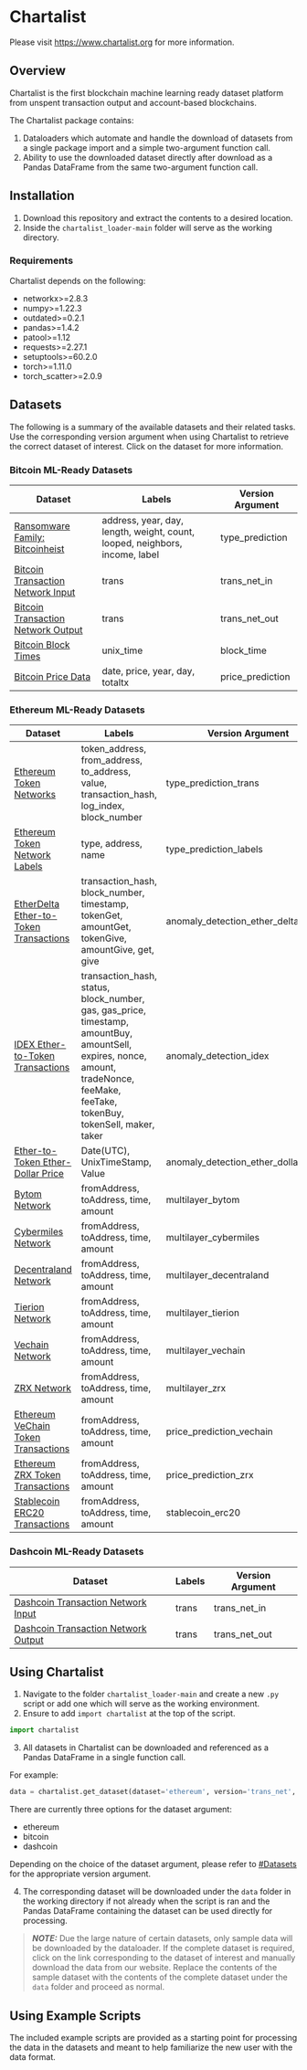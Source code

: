 # Chartalist
Please visit https://www.chartalist.org for more information.

## Overview
Chartalist is the first blockchain machine learning ready dataset platform from unspent transaction output and account-based blockchains.

The Chartalist package contains:
1. Dataloaders which automate and handle the download of datasets from a single package import and a simple two-argument function call.
2. Ability to use the downloaded dataset directly after download as a Pandas DataFrame from the same two-argument function call.

## Installation
1. Download this repository and extract the contents to a desired location.
2. Inside the `chartalist_loader-main` folder will serve as the working directory.

### Requirements
Chartalist depends on the following:

- networkx>=2.8.3
- numpy>=1.22.3
- outdated>=0.2.1
- pandas>=1.4.2
- patool>=1.12
- requests>=2.27.1
- setuptools>=60.2.0
- torch>=1.11.0
- torch_scatter>=2.0.9


## Datasets

The following is a summary of the available datasets and their related tasks.  Use the corresponding version argument when using Chartalist to retrieve the correct dataset of interest.  Click on the dataset for more information. 

### Bitcoin ML-Ready Datasets
| Dataset                                      | Labels                                                         | Version Argument                                |
| -------------------------------------------- | ------------------------------------------------------------ | ------------------------------------------------|
| [Ransomware Family: Bitcoinheist](https://chartalist.org/btc/TaskTypePrediction.html)              | address, year, day, length, weight, count, looped, neighbors, income, label                      | type_prediction                                 |       
| [Bitcoin Transaction Network Input](https://chartalist.org/BitcoinData.html)            | trans | trans_net_in                   |
| [Bitcoin Transaction Network Output](https://chartalist.org/BitcoinData.html)           | trans | trans_net_out                                   |
| [Bitcoin Block Times](https://chartalist.org/BitcoinData.html)      | unix_time | block_time                                   |
| [Bitcoin Price Data](https://chartalist.org/btc/TaskPriceAnalytics.html)                           | date, price, year, day, totaltx                                      | price_prediction                  |

### Ethereum ML-Ready Datasets
| Dataset                                      | Labels                                                         | Version Argument                                |
| -------------------------------------------- | ------------------------------------------------------------ | ------------------------------------------------|
| [Ethereum Token Networks](https://chartalist.org/eth/TaskTypePrediction.html)                      | token_address, from_address, to_address, value, transaction_hash, log_index, block_number      |     type_prediction_trans                                            |     
| [Ethereum Token Network Labels](https://chartalist.org/eth/TaskTypePrediction.html)                      | type, address, name     |     type_prediction_labels  |  
| [EtherDelta Ether-to-Token Transactions](https://chartalist.org/eth/TaskPatternDetection.html)                  | transaction_hash, block_number, timestamp,	tokenGet,	amountGet,	tokenGive,	amountGive,	get,	give                      |            anomaly_detection_ether_delta_trades            |
| [IDEX Ether-to-Token Transactions](https://chartalist.org/eth/TaskPatternDetection.html)       | transaction_hash, status, block_number, gas, gas_price, timestamp, amountBuy, amountSell, expires, nonce, amount, tradeNonce, feeMake, feeTake, tokenBuy, tokenSell, maker, taker  |        anomaly_detection_idex       |
| [Ether-to-Token Ether-Dollar Price](https://chartalist.org/eth/TaskPatternDetection.html)            | Date(UTC), UnixTimeStamp, Value   |            anomaly_detection_ether_dollar_price                                     |
| [Bytom Network](https://chartalist.org/eth/TaskMultilayer.html)                                | fromAddress, toAddress, time, amount                                          | multilayer_bytom                                |
| [Cybermiles Network](https://chartalist.org/eth/TaskMultilayer.html)                           | fromAddress, toAddress, time, amount                                          | multilayer_cybermiles                           |
| [Decentraland Network](https://chartalist.org/eth/TaskMultilayer.html)                         | fromAddress, toAddress, time, amount                                          | multilayer_decentraland                         |
| [Tierion Network](https://chartalist.org/eth/TaskMultilayer.html)                              | fromAddress, toAddress, time, amount                                          | multilayer_tierion                              |
| [Vechain Network](https://chartalist.org/eth/TaskMultilayer.html)                              | fromAddress, toAddress, time, amount                                          | multilayer_vechain                              |
| [ZRX Network](https://chartalist.org/eth/TaskMultilayer.html)                                  | fromAddress, toAddress, time, amount                                          | multilayer_zrx                                  |
| [Ethereum VeChain Token Transactions](https://chartalist.org/eth/TaskPriceAnalytics.html)                   | fromAddress, toAddress, time, amount                            |                   price_prediction_vechain                              |
| [Ethereum ZRX Token Transactions](https://chartalist.org/eth/TaskPriceAnalytics.html)                   | fromAddress, toAddress, time, amount                              |              price_prediction_zrx                                   |
| [Stablecoin ERC20 Transactions](https://chartalist.org/eth/StablecoinAnalysis.html)                | fromAddress, toAddress, time, amount                                         |   stablecoin_erc20                                              |

### Dashcoin ML-Ready Datasets
| Dataset                                      | Labels                                                         | Version Argument                                |
| -------------------------------------------- | -------------------------------------------------------------- | ------------------------------------------------|     
| [Dashcoin Transaction Network Input](https://chartalist.org/dash/DashData.html)      | trans                     | trans_net_in                                                          |
| [Dashcoin Transaction Network Output](https://chartalist.org/dash/DashData.html)      | trans                     | trans_net_out                                                        |

## Using Chartalist
1. Navigate to the folder `chartalist_loader-main` and create a new `.py` script or add one which will serve as the working environment.
2. Ensure to add `import chartalist` at the top of the script.
```py 
import chartalist 
```
3. All datasets in Chartalist can be downloaded and referenced as a Pandas DataFrame in a single function call.

For example:

```py
data = chartalist.get_dataset(dataset='ethereum', version='trans_net', download=True, data_frame=True)
```
There are currently three options for the dataset argument:
- ethereum
- bitcoin  
- dashcoin

Depending on the choice of the dataset argument, please refer to [#Datasets](#datasets) for the appropriate version argument.

4. The corresponding dataset will be downloaded under the `data` folder in the working directory if not already when the script is ran and the Pandas DataFrame containing the dataset can be used directly for processing.

> **_NOTE:_**  Due the large nature of certain datasets, only sample data will be downloaded by the dataloader. If the complete dataset is required, click on the link corresponding to the dataset of interest and manually download the data from our website.  Replace the contents of the sample dataset with the contents of the complete dataset under the `data` folder and proceed as normal.

## Using Example Scripts

The included example scripts are provided as a starting point for processing the data in the datasets and meant to help familiarize the new user with the data format.
